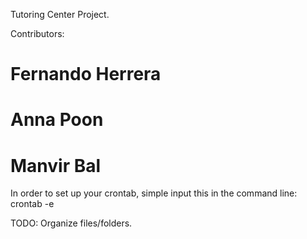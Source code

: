 Tutoring Center Project.

Contributors:

# Fernando Herrera
# Anna Poon
# Manvir Bal

In order to set up your crontab, simple input this in the command line:
crontab -e

TODO: Organize files/folders.
